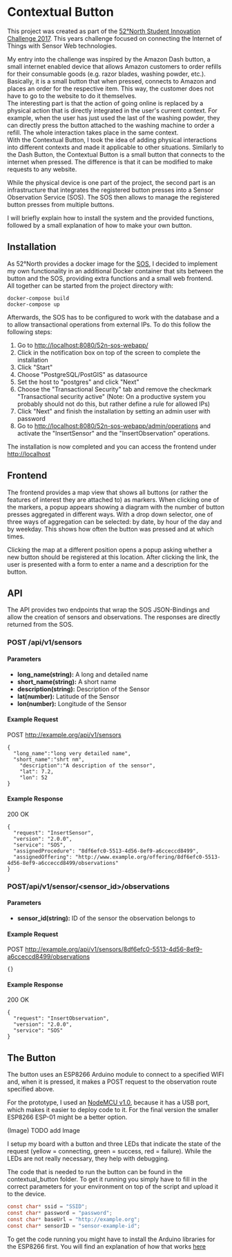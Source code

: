 # Contextual Button

This project was created as part of the [52°North Student Innovation Challenge 2017](http://52north.org/about/other-activities/student-innovation-prize/current-call). This years challenge focused on connecting the Internet of Things with Sensor Web technologies.

My entry into the challenge was inspired by the Amazon Dash button, a small internet enabled device that allows Amazon customers to order refills for their consumable goods (e.g. razor blades, washing powder, etc.). Basically, it is a small button that when pressed, connects to Amazon and places an order for the respective item. This way, the customer does not have to go to the website to do it themselves.  
The interesting part is that the action of going online is replaced by a physical action that is directly integrated in the user's current context. For example, when the user has just used the last of the washing powder, they can directly press the button attached to the washing machine to order a refill. The whole interaction takes place in the same context.  
With the Contextual Button, I took the idea of adding physical interactions into different contexts and made it applicable to other situations. Similarly to the Dash Button, the Contextual Button is a small button that connects to the internet when pressed. The difference is that it can be modified to make requests to any website.

While the physical device is one part of the project, the second part is an infrastructure that integrates the registered button presses into a Sensor Observation Service (SOS). The SOS then allows to manage the registered button presses from multiple buttons.

I will briefly explain how to install the system and the provided functions, followed by a small explanation of how to make your own button.

## Installation
As 52°North provides a docker image for the [SOS](https://hub.docker.com/r/52north/sos/), I decided to implement my own functionality in an additional Docker container that sits between the button and the SOS, providing extra functions and a small web frontend.  
All together can be started from the project directory with:
```
docker-compose build
docker-compose up
```
Afterwards, the SOS has to be configured to work with the database and a to allow transactional operations from external IPs. To do this follow the following steps:
1. Go to [http://localhost:8080/52n-sos-webapp/](http://localhost:8080/52n-sos-webapp/)
2. Click in the notification box on top of the screen to complete the installation
3. Click "Start"
4. Choose "PostgreSQL/PostGIS" as datasource
5. Set the host to "postgres" and click "Next"
6. Choose the "Transactional Security" tab and remove the checkmark "Transactional security active" (Note: On a productive system you probably should not do this, but rather define a rule for allowed IPs)
7. Click "Next" and finish the installation by setting an admin user with password
8. Go to [http://localhost:8080/52n-sos-webapp/admin/operations](http://localhost:8080/52n-sos-webapp/admin/operations) and activate the "InsertSensor" and the "InsertObservation" operations.

The installation is now completed and you can access the frontend under [http://localhost](http://localhost)
## Frontend

The frontend provides a map view that shows all buttons (or rather the features of interest they are attached to) as markers. When clicking one of the markers, a popup appears showing a diagram with the number of button presses aggregated in different ways. With a drop down selector, one of three ways of aggregation can be selected: by date, by hour of the day and by weekday. This shows how often the button was pressed and at which times.

Clicking the map at a different position opens a popup asking whether a new button should be registered at this location. After clicking the link, the user is presented with a form to enter a name and a description for the button.

## API
The API provides two endpoints that wrap the SOS JSON-Bindings and allow the creation of sensors and observations. The responses are directly returned from the SOS.

### POST /api/v1/sensors

#### Parameters
+ **long_name(string):** A long and detailed name
+ **short_name(string):** A short name
+ **description(string):** Description of the Sensor
+ **lat(number):** Latitude of the Sensor
+ **lon(number):** Longitude of the Sensor

#### Example Request
POST http://example.org/api/v1/sensors
```
{
  "long_name":"long very detailed name",
  "short_name":"shrt nm",
	"description":"A description of the sensor",
	"lat": 7.2,
	"lon": 52
}
```

#### Example Response
200 OK
```
{
  "request": "InsertSensor",
  "version": "2.0.0",
  "service": "SOS",
  "assignedProcedure": "8df6efc0-5513-4d56-8ef9-a6cceccd8499",
  "assignedOffering": "http://www.example.org/offering/8df6efc0-5513-4d56-8ef9-a6cceccd8499/observations"
}
```


### POST/api/v1/sensor/<sensor_id>/observations

#### Parameters
+ **sensor_id(string):** ID of the sensor the observation belongs to

#### Example Request
POST http://example.org/api/v1/sensors/8df6efc0-5513-4d56-8ef9-a6cceccd8499/observations

```
{}
```

#### Example Response
200 OK
```
{
  "request": "InsertObservation",
  "version": "2.0.0",
  "service": "SOS"
}
```

## The Button

The button uses an ESP8266 Arduino module to connect to a specified WIFI and,
when it is pressed, it makes a POST request to the observation route specified above.

For the prototype, I used an [NodeMCU v1.0](https://en.wikipedia.org/wiki/NodeMCU), because it has a USB port, which makes it easier to deploy code to it. For the final version the smaller ESP8266 ESP-01 might be a better option.

(Image)
TODO add Image

I setup my board with a button and three LEDs that indicate the state of the request (yellow = connecting, green = success, red = failure). While the LEDs are not really necessary, they help with debugging.

The code that is needed to run the button can be found in the contextual_button folder. To get it running you simply have to fill in the correct parameters for your environment on top of the script and upload it to the device.
```C
const char* ssid = "SSID";
const char* password = "password";
const char* baseUrl = "http://example.org";
const char* sensorID = "sensor-example-id";
```

To get the code running you might have to install the Arduino libraries for the ESP8266 first. You will find an explanation of how that works [here](https://github.com/esp8266/Arduino)
